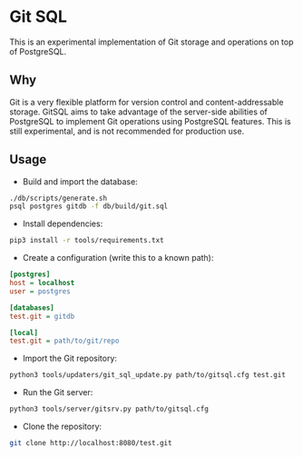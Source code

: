 # Git SQL

This is an experimental implementation of Git storage and operations on top of PostgreSQL.

## Why

Git is a very flexible platform for version control and content-addressable storage.
GitSQL aims to take advantage of the server-side abilities of PostgreSQL to implement
Git operations using PostgreSQL features. This is still experimental, and is not
recommended for production use.

## Usage

- Build and import the database:

```bash
./db/scripts/generate.sh
psql postgres gitdb -f db/build/git.sql
```

- Install dependencies:
```bash
pip3 install -r tools/requirements.txt
```

- Create a configuration (write this to a known path):

```ini
[postgres]
host = localhost
user = postgres

[databases]
test.git = gitdb

[local]
test.git = path/to/git/repo
```

- Import the Git repository:

```bash
python3 tools/updaters/git_sql_update.py path/to/gitsql.cfg test.git
```

- Run the Git server:

```bash
python3 tools/server/gitsrv.py path/to/gitsql.cfg
```

- Clone the repository:

```bash
git clone http://localhost:8080/test.git
```
